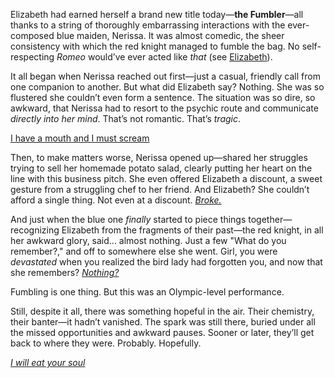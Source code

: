 <!-- title: The Fumbler -->

Elizabeth had earned herself a brand new title today—**the Fumbler**—all thanks to a string of thoroughly embarrassing interactions with the ever-composed blue maiden, Nerissa. It was almost comedic, the sheer consistency with which the red knight managed to fumble the bag. No self-respecting *Romeo* would’ve ever acted like *that* (see [Elizabeth](#node:elizabeth-rose-bloodflame)).

It all began when Nerissa reached out first—just a casual, friendly call from one companion to another. But what did Elizabeth say? Nothing. She was so flustered she couldn’t even form a sentence. The situation was so dire, so awkward, that Nerissa had to resort to the psychic route and communicate *directly into her mind*. That’s not romantic. That’s *tragic*.

[I have a mouth and I must scream](#embed:https://www.youtube.com/live/wnQuawM-3Jc?si=OdzATm030ekRJ4KZ&t=627)

Then, to make matters worse, Nerissa opened up—shared her struggles trying to sell her homemade potato salad, clearly putting her heart on the line with this business pitch. She even offered Elizabeth a discount, a sweet gesture from a struggling chef to her friend. And Elizabeth? She couldn’t afford a single thing. Not even at a discount. [*Broke.*](https://www.youtube.com/live/wnQuawM-3Jc?si=IGTI21nWiEMonaNo&t=1476)

And just when the blue one *finally* started to piece things together—recognizing Elizabeth from the fragments of their past—the red knight, in all her awkward glory, said... almost nothing. Just a few "What do you remember?," and off to somewhere else she went. Girl, you were *devastated* when you realized the bird lady had forgotten you, and now that she remembers? [*Nothing?*](https://www.youtube.com/live/wnQuawM-3Jc?si=rZrI8isM6Zm8ZSzh&t=8191)

Fumbling is one thing. But this was an Olympic-level performance.

Still, despite it all, there was something hopeful in the air. Their chemistry, their banter—it hadn’t vanished. The spark was still there, buried under all the missed opportunities and awkward pauses. Sooner or later, they’ll get back to where they were. Probably. Hopefully.

[*I will eat your soul*](#embed:https://www.youtube.com/live/wnQuawM-3Jc?si=sFtbzq1H7HIFxZeg&t=9752)
